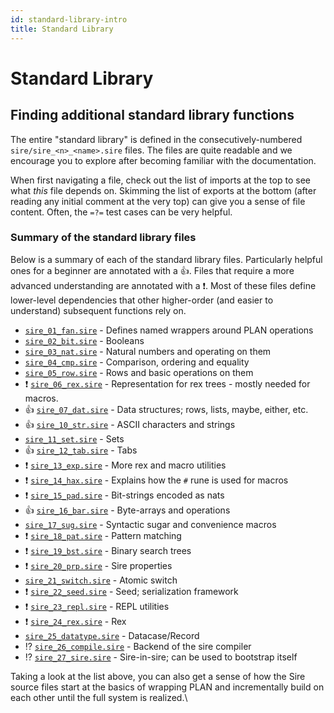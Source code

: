 ```yaml
---
id: standard-library-intro
title: Standard Library
---
```


# Standard Library

## Finding additional standard library functions

The entire "standard library" is defined in the consecutively-numbered `sire/sire_<n>_<name>.sire` files. The files are quite readable and we encourage you to explore after becoming familiar with the documentation.

When first navigating a file, check out the list of imports at the top to see what _this_ file depends on.  Skimming the list of exports at the bottom (after reading any initial comment at the very top) can give you a sense of file content. Often, the `=?=` test cases can be very helpful.

### Summary of the standard library files

Below is a summary of each of the standard library files. Particularly helpful ones for a beginner are annotated with a 👍. Files that require a more advanced understanding are annotated with a ❗. Most of these files define lower-level dependencies that other higher-order (and easier to understand) subsequent functions rely on.

* [`sire_01_fan.sire`](https://github.com/operating-function/pallas/blob/master/sire/sire\_01\_fan.sire) - Defines named wrappers around PLAN operations
* [`sire_02_bit.sire`](https://github.com/operating-function/pallas/blob/master/sire/sire\_02\_bit.sire) - Booleans
* [`sire_03_nat.sire`](https://github.com/operating-function/pallas/blob/master/sire/sire\_03\_nat.sire) - Natural numbers and operating on them
* [`sire_04_cmp.sire`](https://github.com/operating-function/pallas/blob/master/sire/sire\_04\_cmp.sire) - Comparison, ordering and equality
* [`sire_05_row.sire`](https://github.com/operating-function/pallas/blob/master/sire/sire\_05\_row.sire) - Rows and basic operations on them
* ❗ [`sire_06_rex.sire`](https://github.com/operating-function/pallas/blob/master/sire/sire\_06\_rex.sire) - Representation for rex trees - mostly needed for macros.
* 👍 [`sire_07_dat.sire`](https://github.com/operating-function/pallas/blob/master/sire/sire\_07\_dat.sire) - Data structures; rows, lists, maybe, either, etc.
* 👍 [`sire_10_str.sire`](https://github.com/operating-function/pallas/blob/master/sire/sire\_10\_str.sire) - ASCII characters and strings
* [`sire_11_set.sire`](https://github.com/operating-function/pallas/blob/master/sire/sire\_11\_set.sire) - Sets
* 👍 [`sire_12_tab.sire`](https://github.com/operating-function/pallas/blob/master/sire/sire\_12\_tab.sire) - Tabs
* ❗ [`sire_13_exp.sire`](https://github.com/operating-function/pallas/blob/master/sire/sire\_13\_exp.sire) - More rex and macro utilities
* ❗ [`sire_14_hax.sire`](https://github.com/operating-function/pallas/blob/master/sire/sire\_14\_hax.sire) - Explains how the `#` rune is used for macros
* ❗ [`sire_15_pad.sire`](https://github.com/operating-function/pallas/blob/master/sire/sire\_15\_pad.sire) - Bit-strings encoded as nats
* 👍 [`sire_16_bar.sire`](https://github.com/operating-function/pallas/blob/master/sire/sire\_16\_bar.sire) - Byte-arrays and operations
* [`sire_17_sug.sire`](https://github.com/operating-function/pallas/blob/master/sire/sire\_17\_sug.sire) - Syntactic sugar and convenience macros
* ❗ [`sire_18_pat.sire`](https://github.com/operating-function/pallas/blob/master/sire/sire\_18\_pat.sire) - Pattern matching
* ❗ [`sire_19_bst.sire`](https://github.com/operating-function/pallas/blob/master/sire/sire\_19\_bst.sire) - Binary search trees
* ❗ [`sire_20_prp.sire`](https://github.com/operating-function/pallas/blob/master/sire/sire\_20\_prp.sire) - Sire properties
* [`sire_21_switch.sire`](https://github.com/operating-function/pallas/blob/master/sire/sire\_21\_switch.sire) - Atomic switch
* ❗ [`sire_22_seed.sire`](https://github.com/operating-function/pallas/blob/master/sire/sire\_22\_seed.sire) - Seed; serialization framework
* ❗ [`sire_23_repl.sire`](https://github.com/operating-function/pallas/blob/master/sire/sire\_23\_repl.sire) - REPL utilities
* ❗ [`sire_24_rex.sire`](https://github.com/operating-function/pallas/blob/master/sire/sire\_24\_rex.sire) - Rex
* [`sire_25_datatype.sire`](https://github.com/operating-function/pallas/blob/master/sire/sire\_25\_datatype.sire) - Datacase/Record
* ⁉️ [`sire_26_compile.sire`](https://github.com/operating-function/pallas/blob/master/sire/sire\_26\_compile.sire) - Backend of the sire compiler
* ⁉️ [`sire_27_sire.sire`](https://github.com/operating-function/pallas/blob/master/sire/sire\_27\_sire.sire) - Sire-in-sire; can be used to bootstrap itself

Taking a look at the list above, you can also get a sense of how the Sire source files start at the basics of wrapping PLAN and incrementally build on each other until the full system is realized.\
